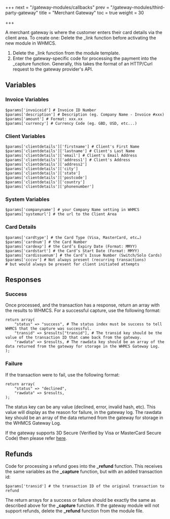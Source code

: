 +++
next = "/gateway-modules/callbacks"
prev = "/gateway-modules/third-party-gateway"
title = "Merchant Gateway"
toc = true
weight = 30

+++

A merchant gateway is where the customer enters their card details via the client area.
To create one: Delete the _link function before activating the new module in WHMCS.

1. Delete the _link function from the module template.
2. Enter the gateway-specific code for processing the payment into the _capture function.
Generally, this takes the format of an HTTP/Curl request to the gateway provider's API.

## Variables <a id="variables"></a>

### Invoice Variables <a id="invoice-variables"></a>
```
$params['invoiceid'] # Invoice ID Number
$params['description'] # Description (eg. Company Name - Invoice #xxx)
$params['amount'] # Format: xxx.xx
$params['currency'] # Currency Code (eg. GBD, USD, etc...)
```
### Client Variables <a id="client-variables"></a>
```
$params['clientdetails']['firstname'] # Client's First Name
$params['clientdetails']['lastname'] # Client's Last Name
$params['clientdetails']['email'] # Client's Email Address
$params['clientdetails']['address1'] # Client's Address
$params['clientdetails']['address2']
$params['clientdetails']['city']
$params['clientdetails']['state']
$params['clientdetails']['postcode']
$params['clientdetails']['country']
$params['clientdetails']['phonenumber']
```

### System Variables <a id="system-variables"></a>
```
$params['companyname'] # your Company Name setting in WHMCS
$params['systemurl'] # the url to the Client Area
```

### Card Details <a id="card-details"></a>
```
$params['cardtype'] # the Card Type (Visa, MasterCard, etc…) 
$params['cardnum'] # the Card Number 
$params['cardexp'] # the Card’s Expiry Date (Format: MMYY) 
$params['cardstart'] # the Card’s Start Date (Format: MMYY) 
$params['cardissuenum'] # the Card’s Issue Number (Switch/Solo Cards) 
$params['cccvv'] # Not always present (recurring transactions) 
# but would always be present for client initiated attempts
```

## Responses <a id="responses"></a>

### Success

Once processed, and the transaction has a response, return an array with the results to WHMCS.
For a successful capture, use the following format:

```
return array(
    "status" => "success", # The status index must be success to tell WHMCS that the capture was successful.
    "transid" => $results["transid"], # The transid key should be the value of the transaction ID that came back from the gateway.
    "rawdata" => $results, # The rawdata key should be an array of the data returned from the gateway for storage in the WHMCS Gateway Log.
);
```

### Failure


If the transaction were to fail, use the following format:

```
return array(
    "status" => "declined",
    "rawdata" => $results,
);
```

The status key can be any value (declined, error, invalid hash, etc).
This value will display as the reason for failure, in the gateway log.
The rawdata key should be an array of the data returned from the gateway for storage in the WHMCS Gateway Log.

If the gateway supports 3D Secure (Verified by Visa or MasterCard Secure Code) then please refer [here][3d-secure].

## Refunds <a id="refunds"></a>

Code for processing a refund goes into the **_refund** function.
This receives the same variables as the **_capture** function, but with an added transaction id:

```
$params['transid'] # the transaction ID of the original transaction to refund
```

The return arrays for a success or failure should be exactly the same as described above for the **_capture** function.
If the gateway module will not support refunds, delete the **_refund** function from the module file.

[3d-secure]: /provisioning-modules/3d-secure "3D Secure Process"
